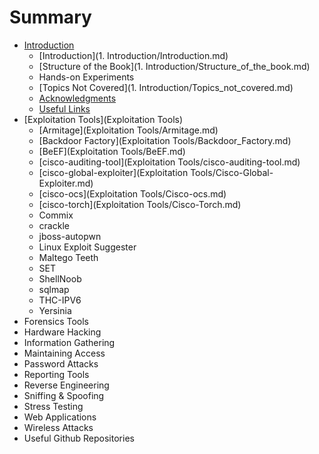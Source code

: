 # Summary

* [Introduction](README.md)
   * [Introduction](1. Introduction/Introduction.md)
   * [Structure of the Book](1. Introduction/Structure_of_the_book.md)
   * Hands-on Experiments
   * [Topics Not Covered](1. Introduction/Topics_not_covered.md)
   * [Acknowledgments](Introduction/Acknowledgments.md)
   * [Useful Links](Introduction/Useful_Links.md)
* [Exploitation Tools](Exploitation Tools)
   * [Armitage](Exploitation Tools/Armitage.md)
   * [Backdoor Factory](Exploitation Tools/Backdoor_Factory.md)
   * [BeEF](Exploitation Tools/BeEF.md)
   * [cisco-auditing-tool](Exploitation Tools/cisco-auditing-tool.md)
   * [cisco-global-exploiter](Exploitation Tools/Cisco-Global-Exploiter.md)
   * [cisco-ocs](Exploitation Tools/Cisco-ocs.md)
   * [cisco-torch](Exploitation Tools/Cisco-Torch.md)
   * Commix
   * crackle
   * jboss-autopwn
   * Linux Exploit Suggester
   * Maltego Teeth
   * SET
   * ShellNoob
   * sqlmap
   * THC-IPV6
   * Yersinia
* Forensics Tools
* Hardware Hacking
* Information Gathering
* Maintaining Access
* Password Attacks
* Reporting Tools
* Reverse Engineering
* Sniffing & Spoofing
* Stress Testing
* Web Applications
* Wireless Attacks
* Useful Github Repositories

